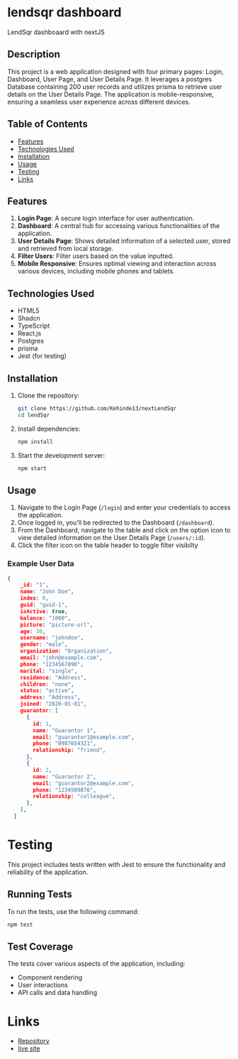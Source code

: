# lendsqr dashboard

LendSqr dashboaard with nextJS

## Description

This project is a web application designed with four primary pages: Login, Dashboard, User Page, and User Details Page. It leverages a postgres Database containing 200 user records and utilizes prisma to retrieve user details on the User Details Page. The application is mobile-responsive, ensuring a seamless user experience across different devices.

## Table of Contents

- [Features](#features)
- [Technologies Used](#technologies-used)
- [Installation](#installation)
- [Usage](#usage)
- [Testing](#testing)
- [Links](#links)

## Features

1. **Login Page**: A secure login interface for user authentication.
2. **Dashboard**: A central hub for accessing various functionalities of the application.
4. **User Details Page**: Shows detailed information of a selected user, stored and retrieved from local storage.
5. **Filter Users**: Filter users based on the value inputted.
6. **Mobile Responsive**: Ensures optimal viewing and interaction across various devices, including mobile phones and tablets.

## Technologies Used

- HTML5
- Shadcn
- TypeScript
- React.js 
- Postgres
- prisma
- Jest (for testing)

## Installation

1. Clone the repository:
    ```bash
    git clone https://github.com/Kehinde13/nextLendSqr
    cd lendSqr
    ```

2. Install dependencies:
    ```bash
    npm install
    ```

3. Start the development server:
    ```bash
    npm start
    ```


## Usage

1. Navigate to the Login Page (`/login`) and enter your credentials to access the application.
2. Once logged in, you'll be redirected to the Dashboard (`/dashboard`).
3. From the Dashboard, navigate to the table and click on the option icon to view detailed information on the User Details Page (`/users/:id`).
4. Click the filter icon on the table header to toggle filter visibilty


### Example User Data
```json
{
    _id: "1",
    name: "John Doe",
    index: 0,
    guid: "guid-1",
    isActive: true,
    balance: "1000",
    picture: "picture-url",
    age: 30,
    username: "johndoe",
    gender: "male",
    organization: "Organization",
    email: "john@example.com",
    phone: "1234567890",
    marital: "single",
    residence: "Address",
    children: "none",
    status: "active",
    address: "Address",
    joined: "2020-01-01",
    guarantor: [
      {
        id: 1,
        name: "Guarantor 1",
        email: "guarantor1@example.com",
        phone: "0987654321",
        relationship: "friend",
      },
      {
        id: 2,
        name: "Guarantor 2",
        email: "guarantor2@example.com",
        phone: "1234509876",
        relationship: "colleague",
      },
    ],
  }
  ```

# Testing
This project includes tests written with Jest to ensure the functionality and reliability of the application.

## Running Tests
To run the tests, use the following command:

```bash
npm test
```
## Test Coverage
The tests cover various aspects of the application, including:

- Component rendering
- User interactions
- API calls and data handling

# Links
- [Repository](https://github.com/Kehinde13/lendSqr)
- [live site](https://lend-sqr-one.vercel.app/)




